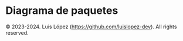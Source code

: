 # Diagrama de paquetes

© 2023-2024. Luis López (https://github.com/luislopez-dev). All rights reserved. 
